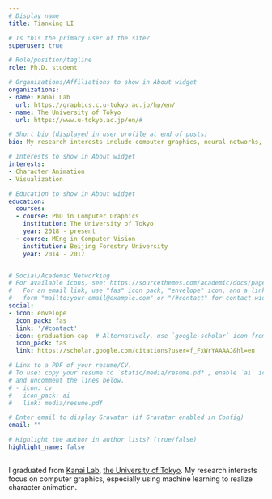 ```yaml
---
# Display name
title: Tianxing LI

# Is this the primary user of the site?
superuser: true

# Role/position/tagline
role: Ph.D. student

# Organizations/Affiliations to show in About widget
organizations:
- name: Kanai Lab
  url: https://graphics.c.u-tokyo.ac.jp/hp/en/
- name: The University of Tokyo
  url: https://www.u-tokyo.ac.jp/en/#

# Short bio (displayed in user profile at end of posts)
bio: My research interests include computer graphics, neural networks, and machine learning.

# Interests to show in About widget
interests:
- Character Animation
- Visualization

# Education to show in About widget
education:
  courses:
  - course: PhD in Computer Graphics
    institution: The University of Tokyo
    year: 2018 - present
  - course: MEng in Computer Vision
    institution: Beijing Forestry University
    year: 2014 - 2017


# Social/Academic Networking
# For available icons, see: https://sourcethemes.com/academic/docs/page-builder/#icons
#   For an email link, use "fas" icon pack, "envelope" icon, and a link in the
#   form "mailto:your-email@example.com" or "/#contact" for contact widget.
social:
- icon: envelope
  icon_pack: fas
  link: '/#contact'
- icon: graduation-cap  # Alternatively, use `google-scholar` icon from `ai` icon pack
  icon_pack: fas
  link: https://scholar.google.com/citations?user=f_FxWrYAAAAJ&hl=en

# Link to a PDF of your resume/CV.
# To use: copy your resume to `static/media/resume.pdf`, enable `ai` icons in `params.toml`, 
# and uncomment the lines below.
# - icon: cv
#   icon_pack: ai
#   link: media/resume.pdf

# Enter email to display Gravatar (if Gravatar enabled in Config)
email: ""

# Highlight the author in author lists? (true/false)
highlight_name: false
---
```


I graduated from [Kanai Lab](https://graphics.c.u-tokyo.ac.jp/hp/en/), [the University of Tokyo](https://www.u-tokyo.ac.jp/en/#). My research interests focus on computer graphics, especially using machine learning to realize character animation. 
